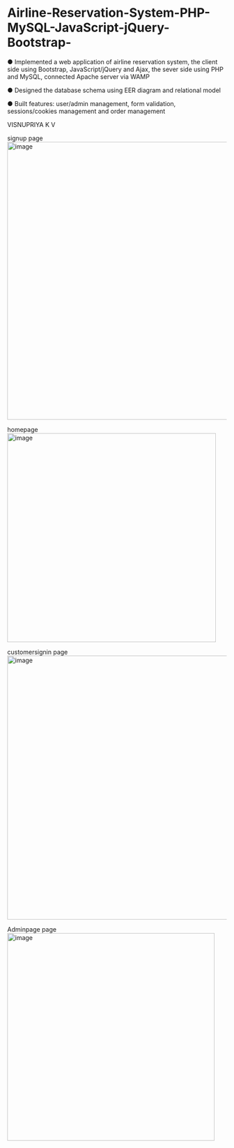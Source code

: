 # Airline-Reservation-System-PHP-MySQL-JavaScript-jQuery-Bootstrap-
● Implemented a web application of airline reservation system, the client side using Bootstrap, JavaScript/jQuery and Ajax, the sever side using PHP and MySQL, connected Apache server via WAMP  

● Designed the database schema using EER diagram and relational model 

● Built features: user/admin management, form validation, sessions/cookies management and order management

VISNUPRIYA K V

signup page <img width="637" alt="image" src="https://github.com/visnupriya2002/VisnuShappyAirTicket/assets/97273884/044e6152-afcd-4f65-befe-b92ad8a07e67">

homepage<img width="479" alt="image" src="https://github.com/visnupriya2002/VisnuShappyAirTicket/assets/97273884/dc0e7d13-e942-46fc-abae-ccf29a958d42">

customersignin page <img width="605" alt="image" src="https://github.com/visnupriya2002/VisnuShappyAirTicket/assets/97273884/868c2b80-f2da-4295-952c-74dbd2c6bcaa">

Adminpage page <img width="476" alt="image" src="https://github.com/visnupriya2002/VisnuShappyAirTicket/assets/97273884/b60f29e4-af7b-4f5d-a321-996543e98228">





